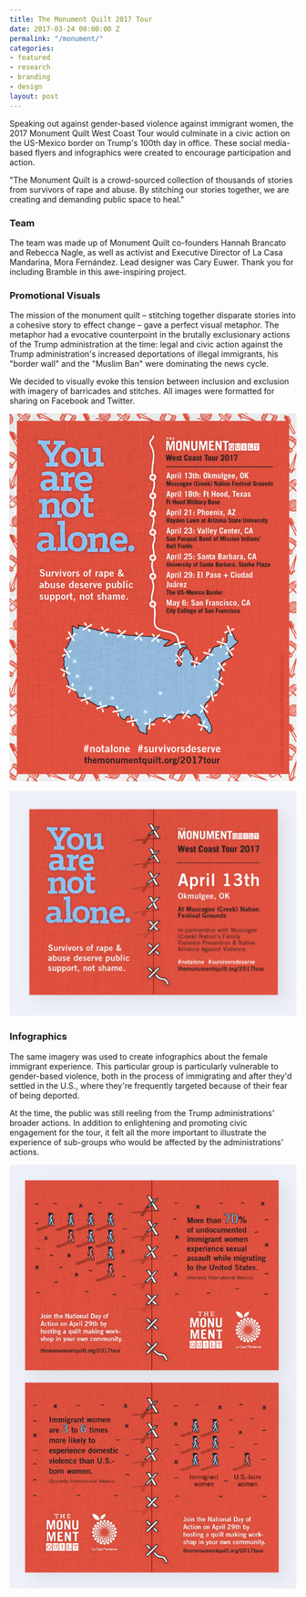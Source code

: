 ```yaml
---
title: The Monument Quilt 2017 Tour
date: 2017-03-24 00:00:00 Z
permalink: "/monument/"
categories:
- featured
- research
- branding
- design
layout: post
---
```


Speaking out against gender-based violence against immigrant women, the 2017 Monument Quilt West Coast Tour would culminate in a civic action on the US-Mexico border on Trump's 100th day in office. These social media-based flyers and infographics were created to encourage participation and action.

"The Monument Quilt is a crowd-sourced collection of thousands of stories from survivors of rape and abuse. By stitching our stories together, we are creating and demanding public space to heal."

### Team

The team was made up of Monument Quilt co-founders Hannah Brancato and Rebecca Nagle, as well as activist and Executive Director of La Casa Mandarina, Mora Fernández. Lead designer was Cary Euwer. Thank you for including Bramble in this awe-inspiring project. 

### Promotional Visuals

The mission of the monument quilt – stitching together disparate stories into a cohesive story to effect change – gave a perfect visual metaphor. The metaphor had a evocative counterpoint in the brutally exclusionary actions of the Trump administration at the time: legal and civic action against the Trump administration's increased deportations of illegal immigrants, his "border wall" and the "Muslim Ban" were dominating the news cycle.

We decided to visually evoke this tension between inclusion and exclusion with imagery of barricades and stitches. All images were formatted for sharing on Facebook and Twitter.

![Social Media Promo - Tour Stop](/img/monument_promo1.jpg)

![Social Media Promo - Tour Stop](/img/monument_promo3.jpg)

### Infographics

The same imagery was used to create infographics about the female immigrant experience. This particular group is particularly vulnerable to gender-based violence, both in the process of immigrating and after they'd settled in the U.S., where they're frequently targeted because of their fear of being deported.

At the time, the public was still reeling from the Trump administrations' broader actions. In addition to enlightening and promoting civic engagement for the tour, it felt all the more important to illustrate the experience of sub-groups who would be affected by the administrations' actions.

![Social Media Infographic 1](/img/monument_infographic1.jpg)
